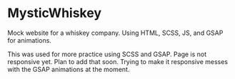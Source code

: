 # MysticWhiskey
Mock website for a whiskey company. Using HTML, SCSS, JS, and GSAP for animations. 

This was used for more practice using SCSS and GSAP. Page is not responsive yet. Plan to add that soon. Trying to make it responsive messes with the GSAP animations at the moment. 
